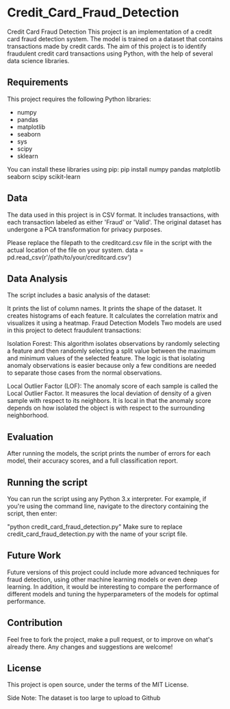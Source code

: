 # Credit_Card_Fraud_Detection
Credit Card Fraud Detection
This project is an implementation of a credit card fraud detection system. The model is trained on a dataset that contains transactions made by credit cards. The aim of this project is to identify fraudulent credit card transactions using Python, with the help of several data science libraries.

## Requirements
This project requires the following Python libraries:

- numpy
- pandas
- matplotlib
- seaborn
- sys
- scipy
- sklearn

You can install these libraries using pip:
pip install numpy pandas matplotlib seaborn scipy scikit-learn

## Data
The data used in this project is in CSV format. It includes transactions, with each transaction labeled as either 'Fraud' or 'Valid'. The original dataset has undergone a PCA transformation for privacy purposes.

Please replace the filepath to the creditcard.csv file in the script with the actual location of the file on your system.
data = pd.read_csv(r'/path/to/your/creditcard.csv')

## Data Analysis
The script includes a basic analysis of the dataset:

It prints the list of column names.
It prints the shape of the dataset.
It creates histograms of each feature.
It calculates the correlation matrix and visualizes it using a heatmap.
Fraud Detection Models
Two models are used in this project to detect fraudulent transactions:

Isolation Forest: This algorithm isolates observations by randomly selecting a feature and then randomly selecting a split value between the maximum and minimum values of the selected feature. The logic is that isolating anomaly observations is easier because only a few conditions are needed to separate those cases from the normal observations.

Local Outlier Factor (LOF): The anomaly score of each sample is called the Local Outlier Factor. It measures the local deviation of density of a given sample with respect to its neighbors. It is local in that the anomaly score depends on how isolated the object is with respect to the surrounding neighborhood.

## Evaluation
After running the models, the script prints the number of errors for each model, their accuracy scores, and a full classification report.

## Running the script
You can run the script using any Python 3.x interpreter. For example, if you're using the command line, navigate to the directory containing the script, then enter:

"python credit_card_fraud_detection.py"
Make sure to replace credit_card_fraud_detection.py with the name of your script file.

## Future Work
Future versions of this project could include more advanced techniques for fraud detection, using other machine learning models or even deep learning. In addition, it would be interesting to compare the performance of different models and tuning the hyperparameters of the models for optimal performance.

## Contribution
Feel free to fork the project, make a pull request, or to improve on what's already there. Any changes and suggestions are welcome!

## License
This project is open source, under the terms of the MIT License.

Side Note: The dataset is too large to upload to Github
